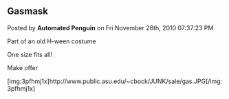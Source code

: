 ## Gasmask
Posted by **Automated Penguin** on Fri November 26th, 2010 07:37:23 PM

Part of an old H-ween costume 

One size fits all!

Make offer

[img:3pfhmj1x]http&#58;//www&#46;public&#46;asu&#46;edu/~cbock/JUNK/sale/gas&#46;JPG[/img:3pfhmj1x]

